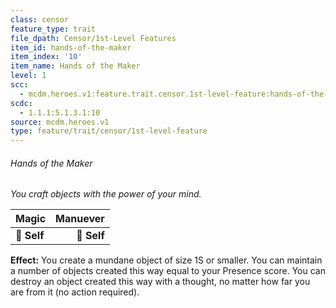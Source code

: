 ```yaml
---
class: censor
feature_type: trait
file_dpath: Censor/1st-Level Features
item_id: hands-of-the-maker
item_index: '10'
item_name: Hands of the Maker
level: 1
scc:
  - mcdm.heroes.v1:feature.trait.censor.1st-level-feature:hands-of-the-maker
scdc:
  - 1.1.1:5.1.3.1:10
source: mcdm.heroes.v1
type: feature/trait/censor/1st-level-feature
---
```


###### Hands of the Maker

*You craft objects with the power of your mind.*

| **Magic**   | **Manuever** |
| ----------- | -----------: |
| **📏 Self** |  **🎯 Self** |

**Effect:** You create a mundane object of size 1S or smaller. You can maintain a number of objects created this way equal to your Presence score. You can destroy an object created this way with a thought, no matter how far you are from it (no action required).
